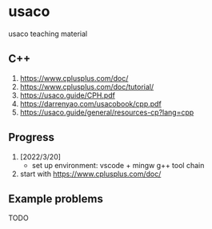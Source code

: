 # usaco
usaco teaching material

## C++

1. https://www.cplusplus.com/doc/
2. https://www.cplusplus.com/doc/tutorial/
3. https://usaco.guide/CPH.pdf
3. https://darrenyao.com/usacobook/cpp.pdf
4. https://usaco.guide/general/resources-cp?lang=cpp

## Progress
1. [2022/3/20] 
    - set up environment: vscode + mingw g++ tool chain 
2. start with https://www.cplusplus.com/doc/

## Example problems
TODO
